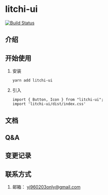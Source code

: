 # litchi-ui
[![Build Status](https://travis-ci.com/Yangjia23/litchi-ui.svg?branch=master)](https://travis-ci.com/Yangjia23/litchi-ui)
## 介绍

## 开始使用
1. 安装
    ```
    yarn add litchi-ui
    ```
2. 引入
    ```
    import { Button, Icon } from "litchi-ui";
    import 'litchi-ui/dist/index.css'
    ```


## 文档

## Q&A

## 变更记录

## 联系方式
1. 邮箱： yj960203only@gmail.com